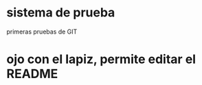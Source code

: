 <h1>sistema de prueba</h1>
primeras pruebas de GIT

<h1>ojo con el lapiz, permite editar el  README</h1>
